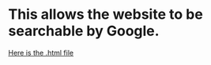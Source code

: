 # This allows the website to be searchable by Google. 
[Here is the .html file](http://alex-hoagland.github.io/files/HoaglandCV_current.pdf)
